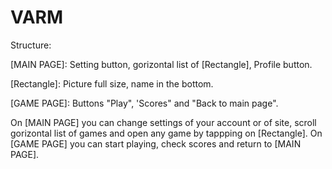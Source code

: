 # VARM

Structure:

[MAIN PAGE]: Setting button, gorizontal list of [Rectangle], Profile button.

[Rectangle]: Picture full size, name in the bottom.

[GAME PAGE]: Buttons "Play", 'Scores" and "Back to main page".

On [MAIN PAGE] you can change settings of your account or of site, scroll gorizontal list of games and open any game by tappping on [Rectangle]. On [GAME PAGE] you can start playing, check scores and return to [MAIN PAGE].
